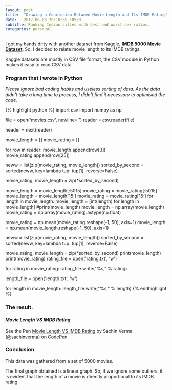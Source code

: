 ```yaml
---
layout: post
title:  "Drawing a Conclusion Between Movie Length and Its IMDB Rating"
date:   2017-06-03 20:10:39 +0530
subtitle: Ranking Indian cities with best and worst sex ratios.
categories: personal
---
```

I got my hands dirty with another dataset from Kaggle, **[IMDB 5000 Movie Dataset](https://www.kaggle.com/deepmatrix/imdb-5000-movie-dataset)**. So, I decided to relate movie length to its IMDB ratings.

Kaggle datasets are mostly in CSV file format, the CSV module in Python makes it easy to read CSV data.

### Program that I wrote in Python
*Please ignore bad coding habits and useless sorting of data. As the data didn't take a long time to process, I didn't find it necessary to optimised the code.*

{% highlight python %}
import csv
import numpy as np 

file = open('movies.csv', newline='')
reader = csv.reader(file)

header = next(reader)

movie_length = []
movie_rating = []

for row in reader:
	movie_length.append(row[3])
	movie_rating.append(row[25])

neww = list(zip(movie_rating, movie_length))
sorted_by_second = sorted(neww, key=lambda tup: tup[1], reverse=False)

movie_rating, movie_length = zip(*sorted_by_second)

movie_length = movie_length[:5015]
movie_rating = movie_rating[:5015]
movie_length = movie_length[15:]
movie_rating = movie_rating[15:]
for length in movie_length:
	movie_length = [int(length) for length in movie_length]
#print(movie_length)
movie_length = np.array(movie_length)
movie_rating = np.array(movie_rating).astype(np.float)

movie_rating = np.mean(movie_rating.reshape(-1, 50), axis=1)
movie_length = np.mean(movie_length.reshape(-1, 50), axis=1)

neww = list(zip(movie_rating, movie_length))
sorted_by_second = sorted(neww, key=lambda tup: tup[1], reverse=False)

movie_rating, movie_length = zip(*sorted_by_second)
print(movie_length)
print(movie_rating)
rating_file = open('rating.txt', 'w')

for rating in movie_rating:
  rating_file.write("%s," % rating)

length_file = open('length.txt', 'w')

for length in movie_length:
  length_file.write("%s," % length)
{% endhighlight %}


### The result. 

#### *Movie Length VS IMDB Rating*

<p data-height="470" data-theme-id="light" data-slug-hash="EXPwze" data-default-tab="result" data-user="sachinverma" data-embed-version="2" data-pen-title="Movie Length VS IMDB Rating" class="codepen">See the Pen <a href="https://codepen.io/sachinverma/pen/EXPwze/">Movie Length VS IMDB Rating</a> by Sachin Verma (<a href="https://codepen.io/sachinverma">@sachinverma</a>) on <a href="https://codepen.io">CodePen</a>.</p>
<script async src="https://production-assets.codepen.io/assets/embed/ei.js"></script>

### Conclusion

This data was gathered from a set of 5000 movies. 

The final graph obtained is a linear graph. So, if we ignore some outliers, it is evident that the length of a movie is directly proportional to its IMDB rating.